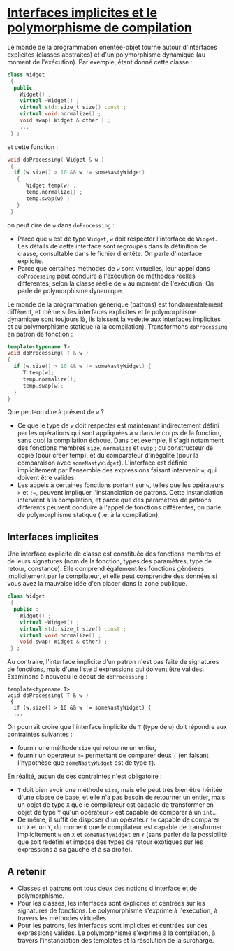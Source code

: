 # [Interfaces implicites et le polymorphisme de compilation](TheorieGenerique.md)

Le monde de la programmation orientée-objet tourne autour d'interfaces explicites (classes abstraites) et d'un polymorphisme dynamique (au moment de l'exécution). Par exemple, étant donné cette classe :

``` cpp
class Widget
 {
  public:
    Widget() ;
    virtual ~Widget() ;
    virtual std::size_t size() const ;
    virtual void normalize() ;
    void swap( Widget & other ) ;
    ...
 } ;
```

et cette fonction :

``` cpp
void doProcessing( Widget & w )
 {
  if (w.size() > 10 && w != someNastyWidget)
   {
      Widget temp(w) ;
      temp.normalize() ;
      temp.swap(w) ;
   }
 }
```

on peut dire de `w` dans `doProcessing` :

  - Parce que `w` est de type `Widget`, `w` doit respecter l'interface de `Widget`. Les détails de cette interface sont regroupés dans la définition de classe, consultable dans le fichier d'entête. On parle d'interface explicite.
  - Parce que certaines méthodes de `w` sont virtuelles, leur appel dans `doProcessing` peut conduire à l'exécution de méthodes réelles différentes, selon la classe réelle de `w` au moment de l'exécution. On parle de polymorphisme dynamique.

Le monde de la programmation générique (patrons) est fondamentalement différent, et même si les interfaces explicites et le polymorphisme dynamique sont toujours là, ils laissent la vedette aux interfaces implicites et au polymorphisme statique (à la compilation). Transformons `doProcessing` en patron de fonction :

``` cpp
template<typename T>
void doProcessing( T & w )
{
  if (w.size() > 10 && w != someNastyWidget) {
     T temp(w);
     temp.normalize();
     temp.swap(w);
  }
}
```

Que peut-on dire à présent de `w` ?

  - Ce que le type de `w` doit respecter est maintenant indirectement défini par les opérations qui sont appliquées à `w` dans le corps de la fonction, sans quoi la compilation échoue. Dans cet exemple, il s'agit notamment des fonctions membres `size`, `normalize` et `swap` ; du constructeur de copie (pour créer temp), et du comparateur d'inégalité (pour la comparaison avec `someNastyWidget`). L'interface est définie implicitement par l'ensemble des expressions faisant intervenir `w`, qui doivent être valides.
  - Les appels à certaines fonctions portant sur `w`, telles que les opérateurs `>` et `!=`, peuvent impliquer l'instanciation de patrons. Cette instanciation intervient à la compilation, et parce que des paramètres de patrons différents peuvent conduire à l'appel de fonctions différentes, on parle de polymorphisme statique (i.e. à la compilation).

## Interfaces implicites

Une interface explicite de classe est constituée des fonctions membres et de leurs signatures (nom de la fonction, types des paramètres, type de retour, constance). Elle comprend également les fonctions générées implicitement par le compilateur, et elle peut comprendre des données si vous avez la mauvaise idée d'en placer dans la zone publique.

``` cpp
class Widget
 {
  public :
    Widget() ;
    virtual ~Widget() ;
    virtual std::size_t size() const ;
    virtual void normalize() ;
    void swap( Widget & other) ;
 } ;
```

Au contraire, l'interface implicite d'un patron n'est pas faite de signatures de fonctions, mais d'une liste d'expressions qui doivent être valides. Examinons à nouveau le début de `doProcessing` :

    template<typename T>
    void doProcessing( T & w )
     {
      if (w.size() > 10 && w != someNastyWidget) {
      ...

On pourrait croire que l'interface implicite de `T` (type de `w`) doit répondre aux contraintes suivantes :

  - fournir une méthode `size` qui retourne un entier,
  - fournir un operateur `!=` permettant de comparer deux `T` (en faisant l'hypothèse que `someNastyWidget` est de type `T`).

En réalité, aucun de ces contraintes n'est obligatoire :

  - `T` doit bien avoir une méthode `size`, mais elle peut très bien être héritée d'une classe de base, et elle n'a pas besoin de retourner un entier, mais un objet de type `X` que le compilateur est capable de transformer en objet de type `Y` qu'un opérateur `>` est capable de comparer à un `int`...
  - De même, il suffit de disposer d'un opérateur `!=` capable de comparer un `X` et un `Y`, du moment que le compilateur est capable de transformer implicitement `w` en `X` et `someNastyWidget` en `Y` (sans parler de la possibilité que soit redéfini et impose des types de retour exotiques sur les expressions à sa gauche et à sa droite).

## A retenir

  - Classes et patrons ont tous deux des notions d'interface et de polymorphisme.
  - Pour les classes, les interfaces sont explicites et centrées sur les signatures de fonctions. Le polymorphisme s'exprime à l'exécution, à travers les méthodes virtuelles.
  - Pour les patrons, les interfaces sont implicites et centrées sur des expressions valides. Le polymorphisme s'exprime à la compilation, à travers l'instanciation des templates et la résolution de la surcharge.
